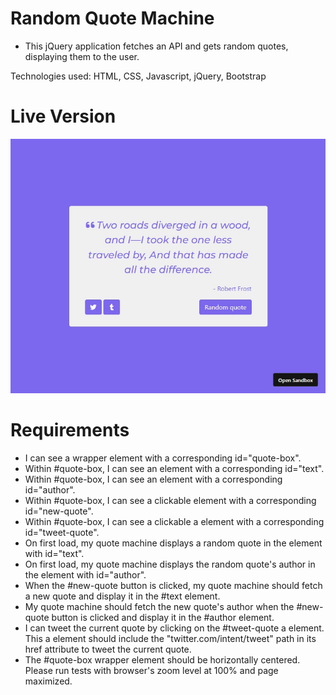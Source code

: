 # Random Quote Machine

- This jQuery application fetches an API and gets random quotes, displaying them to the user.

Technologies used: HTML, CSS, Javascript, jQuery, Bootstrap

# Live Version

![image](images/preview.jpg)

# Requirements

- I can see a wrapper element with a corresponding id="quote-box".
- Within #quote-box, I can see an element with a corresponding id="text".
- Within #quote-box, I can see an element with a corresponding id="author".
- Within #quote-box, I can see a clickable element with a corresponding id="new-quote".
- Within #quote-box, I can see a clickable a element with a corresponding id="tweet-quote".
- On first load, my quote machine displays a random quote in the element with id="text".
- On first load, my quote machine displays the random quote's author in the element with id="author".
- When the #new-quote button is clicked, my quote machine should fetch a new quote and display it in the #text element.
- My quote machine should fetch the new quote's author when the #new-quote button is clicked and display it in the #author element.
- I can tweet the current quote by clicking on the #tweet-quote a element. This a element should include the "twitter.com/intent/tweet" path in its href attribute to tweet the current quote.
- The #quote-box wrapper element should be horizontally centered. Please run tests with browser's zoom level at 100% and page maximized.